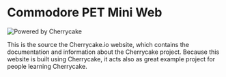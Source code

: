 # Commodore PET Mini Web

![Powered by Cherrycake](https://cherrycake.io/powered_by_cherrycake.svg)

This is the source the Cherrycake.io website, which contains the documentation and information about the Cherrycake project. Because this website is built using Cherrycake, it acts also as great example project for people learning Cherrycake.
